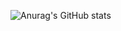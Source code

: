 ![Anurag's GitHub stats](https://github-readme-stats.vercel.app/api?username=km&show_icons=true&theme=cobalt)
